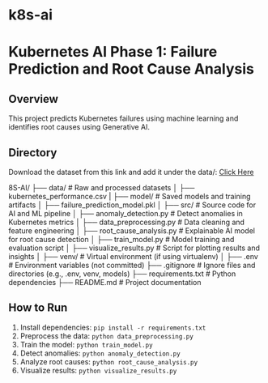 # k8s-ai

# Kubernetes AI Phase 1: Failure Prediction and Root Cause Analysis

## Overview
This project predicts Kubernetes failures using machine learning and identifies root causes using Generative AI.

## Directory

Download the dataset from this link and add it under the data/: [Click Here](https://www.kaggle.com/datasets/nickkinyae/kubernetes-resource-and-performancemetricsallocation?select=kubernetes_performance_metrics_dataset.csv)


8S-AI/
├── data/                        # Raw and processed datasets
│   ├── kubernetes_performance.csv
|
├── model/                       # Saved models and training artifacts
│   ├── failure_prediction_model.pkl
│
├── src/                         # Source code for AI and ML pipeline
│   ├── anomaly_detection.py     # Detect anomalies in Kubernetes metrics
│   ├── data_preprocessing.py    # Data cleaning and feature engineering
│   ├── root_cause_analysis.py   # Explainable AI model for root cause detection
│   ├── train_model.py           # Model training and evaluation script
│   ├── visualize_results.py     # Script for plotting results and insights
│
├── venv/                        # Virtual environment (if using virtualenv)
│
├── .env                         # Environment variables (not committed)
├── .gitignore                   # Ignore files and directories (e.g., .env, venv, models)
├── requirements.txt             # Python dependencies
├── README.md                    # Project documentation 

## How to Run
1. Install dependencies: `pip install -r requirements.txt`
2. Preprocess the data: `python data_preprocessing.py`
3. Train the model: `python train_model.py`
4. Detect anomalies: `python anomaly_detection.py`
5. Analyze root causes: `python root_cause_analysis.py`
6. Visualize results: `python visualize_results.py`
